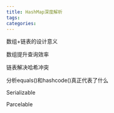 ```yaml
---
title: HashMap深度解析
tags:
categories:
---
```


数组+链表的设计意义

数组提升查询效率

链表解决哈希冲突

分析equals()和hashcode()真正代表了什么

Serializable

Parcelable
